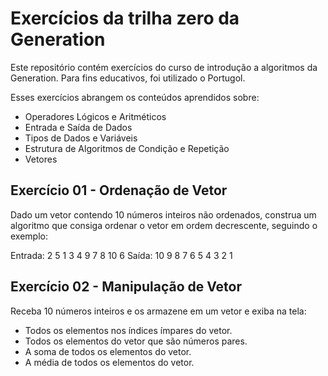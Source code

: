 # Exercícios da trilha zero da Generation
Este repositório contém exercícios do curso de introdução a algoritmos da Generation. Para fins educativos, foi utilizado o Portugol.

Esses exercícios abrangem os conteúdos aprendidos sobre:
- Operadores Lógicos e Aritméticos
- Entrada e Saída de Dados
- Tipos de Dados e Variáveis
- Estrutura de Algoritmos de Condição e Repetição
- Vetores

## Exercício 01 - Ordenação de Vetor

Dado um vetor contendo 10 números inteiros não ordenados, construa um algoritmo que consiga ordenar o vetor em ordem decrescente, seguindo o exemplo:

Entrada: 2 5 1 3 4 9 7 8 10 6
Saída: 10 9 8 7 6 5 4 3 2 1

## Exercício 02 - Manipulação de Vetor

Receba 10 números inteiros e os armazene em um vetor e exiba na tela:
- Todos os elementos nos índices ímpares do vetor.
- Todos os elementos do vetor que são números pares.
- A soma de todos os elementos do vetor.
- A média de todos os elementos do vetor.




